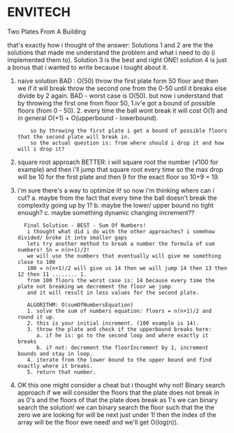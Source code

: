 # ENVITECH
Two Plates From A Building

that's exactly how i thought of the answer: 
Solutions 1 and 2 are the the solutions that made me understand the problem and what i need to do (i implemented them to).
Solution 3 is the best and right ONE!
solution 4 is just a bonus that i wanted to write because i tought about it.


 1) naive solution BAD : O(50)
            throw the first plate form 50 floor and then we if it will break
            throw the second one from the 0-50 until it breaks else divide by 2 again.
            BAD - worst case is O(50).
            but now i understand that by throwing the first one from floor 50,
            1.iv'e got a bound of possible floors (from 0 - 50).
            2. every time the ball wont break it will cost O(1) and in general O(+1) + O(upperbound - lowerbound).

            so by throwing the first plate i get a bound of possible floors that the second plate will break in.
            so the actual question is: from where should i drop it and how will i drop it?

  2) square root approach BETTER: i will square root the number (√100 for example)
            and then i'll jump that square root every time so the max drop will be 10
            for the first plate and then 9 for the exact floor so 10+9 = 19.

  3) i'm sure there's a way to optimize it! so now i'm thinking where can i cut?
            a. maybe from the fact that every time the ball doesn't break the complexity going up by 1?
            b. maybe the lower/ upper bound no tight enough?
            c. maybe something dynamic changing increment??

           Final Solution - BEST - Sum Of Numbers!
            i thought what did i do with the other approaches? i somehow divided/ broke it into smaller gaps
            lets try another method to break a number the formula of sum numbers! Sn = n(n+1)/2!
            we will use the numbers that eventually will give me something close to 100
            100 = n(n+1)/2 will give us 14 then we will jump 14 then 13 then 12 then 11 ........ 1.
            from 100 floors the worst case is: 14 because every time the plate not breaking we decrement the floor we jump
            and it will result in less values for the second plate.

            ALGORITHM: O(sumOfNumbersEquation)
            1. solve the sum of numbers equation: floors = n(n+1)/2 and round it up.
            2. this is your initial increment. (100 example is 14).
            3. throw the plate and check if the upperbound breaks here:
               a. if he is: go to the second loop and where exactly it breaks
               b. if not: decrement the floorIncrement by 1, increment bounds and stay in loop.
            4. iterate from the lower bound to the upper bound and find exactly where it breaks.
            5. return that number.

   4) OK this one might consider a cheat but i thought why not!
            Binary search approach if we will consider the floors that the plate does not break in as 0's
            and the floors of that the plate does break as 1's we can binary search the solution!
            we can binary search the floor such that the the zero we are looking for will be next just under 1!
            then the index of the array will be the floor ewe need! and we'll get O(log(n)).
